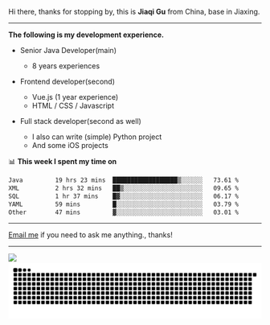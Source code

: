 Hi there, thanks for stopping by, this is **Jiaqi Gu** from China, base in Jiaxing.

---

**The following is my development experience.**

- Senior Java Developer(main)
  - 8 years experiences

- Frontend developer(second)
  - Vue.js (1 year experience)
  - HTML / CSS / Javascript
  
- Full stack developer(second as well)
  - I also can write (simple) Python project
  - And some iOS projects

📊 **This week I spent my time on**
<!--START_SECTION:waka-->

```text
Java         19 hrs 23 mins  ██████████████████▒░░░░░░   73.61 %
XML          2 hrs 32 mins   ██▒░░░░░░░░░░░░░░░░░░░░░░   09.65 %
SQL          1 hr 37 mins    █▓░░░░░░░░░░░░░░░░░░░░░░░   06.17 %
YAML         59 mins         █░░░░░░░░░░░░░░░░░░░░░░░░   03.79 %
Other        47 mins         ▓░░░░░░░░░░░░░░░░░░░░░░░░   03.01 %
```

<!--END_SECTION:waka-->

---

[Email me](mailto:htk2klwgr@mozmail.com?subject=Hiring_from_GitHub) if you need to ask me anything., thanks!

---

![]( https://visitor-badge.glitch.me/badge?page_id=githubgujiaqi)
![]( https://github.com/droid-Q/droid-Q/raw/output/github-contribution-grid-snake.svg#gh-dark-mode-only)
